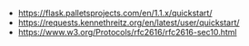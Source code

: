 - https://flask.palletsprojects.com/en/1.1.x/quickstart/
- https://requests.kennethreitz.org/en/latest/user/quickstart/
- https://www.w3.org/Protocols/rfc2616/rfc2616-sec10.html
